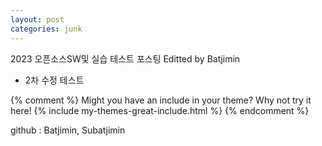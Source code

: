```yaml
---
layout: post
categories: junk
---
```


2023 오픈소스SW및 실습 테스트 포스팅
Editted by Batjimin
+ 2차 수정 테스트

{% comment %}
Might you have an include in your theme? Why not try it here!
{% include my-themes-great-include.html %}
{% endcomment %}

github : Batjimin, Subatjimin
